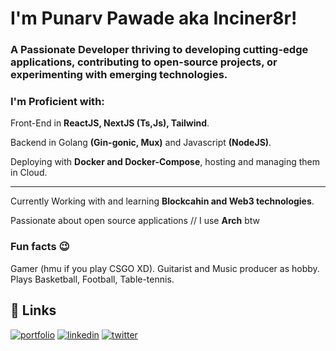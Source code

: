 # I'm Punarv Pawade aka Inciner8r!
### A Passionate Developer thriving to developing cutting-edge applications, contributing to open-source projects, or experimenting with emerging technologies.

### I'm Proficient with: 
Front-End in **ReactJS, NextJS (Ts,Js), Tailwind**.

Backend in Golang **(Gin-gonic, Mux)** and Javascript **(NodeJS)**.

Deploying with **Docker and Docker-Compose**, hosting and managing them in Cloud.


***

Currently Working with and learning **Blockcahin and Web3 technologies**.

Passionate about open source applications // I use **Arch** btw

### Fun facts 😉

Gamer (hmu if you play CSGO XD). Guitarist and Music producer as hobby. Plays Basketball, Football, Table-tennis.


## 🔗 Links
[![portfolio](https://img.shields.io/badge/my_portfolio-000?style=for-the-badge&logo=ko-fi&logoColor=white)](https://portfolio-6b809.web.app/)
[![linkedin](https://img.shields.io/badge/linkedin-0A66C2?style=for-the-badge&logo=linkedin&logoColor=white)](https://www.linkedin.com/in/punarvpawade/)
[![twitter](https://img.shields.io/badge/twitter-1DA1F2?style=for-the-badge&logo=twitter&logoColor=white)](https://twitter.com/Inc1ner8r)


